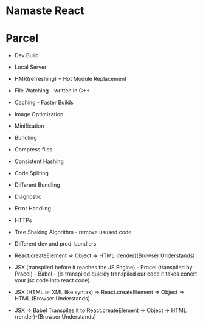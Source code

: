 # Namaste React

# Parcel
- Dev Build
- Local Server
- HMR(refreshing) = Hot Module Replacement
- File Watching - written in C++
- Caching - Faster Builds
- Image Optimization
- Minification
- Bundling
- Compress files
- Consistent Hashing
- Code Spliting
- Different Bundling
- Diagnostic
- Error Handling
- HTTPs
- Tree Shaking Algorithm - remove usused code
- Different dev and prod. bundlers

- React.createElement => Object => HTML (render)(Browser Understands)

- JSX (transpiled before it reaches the JS Engine) - Pracel (transpiled by Pracel) - Babel - (is transpiled  quickly transpiled our code it takes conert your jsx code into react code).
- JSX (HTML or XML like syntax) => React.createElement => Object => HTML (Browser Understands)
- JSX => Babel Transpiles it to React.createElement => Object => HTML (render)-(Browser Understands)